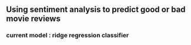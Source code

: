 ## Using sentiment analysis to predict good or bad movie reviews
### current model : ridge regression classifier
